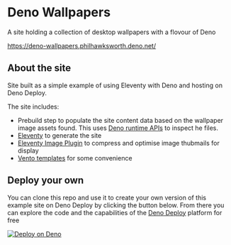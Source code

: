 # Deno Wallpapers

A site holding a collection of desktop wallpapers with a flovour of Deno

https://deno-wallpapers.philhawksworth.deno.net/

## About the site

Site built as a simple example of using Eleventy with Deno and hosting on Deno Deploy.

The site includes:

- Prebuild step to populate the site content data based on the wallpaper image assets found. This uses [Deno runtime APIs](https://docs.deno.com/api/deno/~/Deno) to inspect he files.
- [Eleventy](https://www.11ty.dev/) to generate the site
- [Eleventy Image Plugin](https://www.11ty.dev/docs/plugins/image/) to compress and optimise image thubmails for display
- [Vento templates](https://vento.js.org/) for some convenience

## Deploy your own

You can clone this repo and use it to create your own version of this example site on Deno Deploy by clicking the button below. From there you can explore the code and the capabilities of the [Deno Deploy](https://deno.com/deploy) platform for free

[![Deploy on Deno](https://deno.com/button)](https://app.deno.com/new?clone=https://github.com/philhawksworth/deno-wallpapers)
